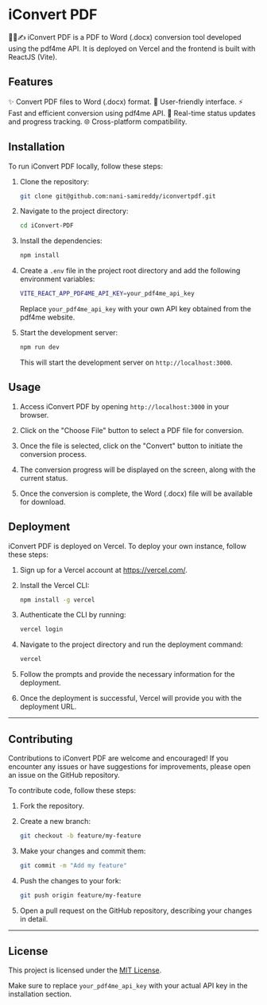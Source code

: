 
# iConvert PDF

📄🔀✍️ iConvert PDF is a PDF to Word (.docx) conversion tool developed using the pdf4me API. It is deployed on Vercel and the frontend is built with ReactJS (Vite).

## Features

✨ Convert PDF files to Word (.docx) format.
🌟 User-friendly interface.
⚡ Fast and efficient conversion using pdf4me API.
🔄 Real-time status updates and progress tracking.
🌐 Cross-platform compatibility.

## Installation

To run iConvert PDF locally, follow these steps:

1. Clone the repository:

   ```bash
   git clone git@github.com:nani-samireddy/iconvertpdf.git
   ```

2. Navigate to the project directory:

   ```bash
   cd iConvert-PDF
   ```

3. Install the dependencies:

   ```bash
   npm install
   ```

4. Create a `.env` file in the project root directory and add the following environment variables:

   ```bash
   VITE_REACT_APP_PDF4ME_API_KEY=your_pdf4me_api_key
   ```

   Replace `your_pdf4me_api_key` with your own API key obtained from the pdf4me website.

5. Start the development server:

   ```bash
   npm run dev
   ```

   This will start the development server on `http://localhost:3000`.

## Usage

1. Access iConvert PDF by opening `http://localhost:3000` in your browser.

2. Click on the "Choose File" button to select a PDF file for conversion.

3. Once the file is selected, click on the "Convert" button to initiate the conversion process.

4. The conversion progress will be displayed on the screen, along with the current status.

5. Once the conversion is complete, the Word (.docx) file will be available for download.

## Deployment

iConvert PDF is deployed on Vercel. To deploy your own instance, follow these steps:

1. Sign up for a Vercel account at https://vercel.com/.

2. Install the Vercel CLI:

   ```bash
   npm install -g vercel
   ```

3. Authenticate the CLI by running:

   ```bash
   vercel login
   ```

4. Navigate to the project directory and run the deployment command:

   ```bash
   vercel
   ```

5. Follow the prompts and provide the necessary information for the deployment.

6. Once the deployment is successful, Vercel will provide you with the deployment URL.

---

## Contributing

Contributions to iConvert PDF are welcome and encouraged! If you encounter any issues or have suggestions for improvements, please open an issue on the GitHub repository.

To contribute code, follow these steps:

1. Fork the repository.

2. Create a new branch:

   ```bash
   git checkout -b feature/my-feature
   ```

3. Make your changes and commit them:

   ```bash
   git commit -m "Add my feature"
   ```

4. Push the changes to your fork:

   ```bash
   git push origin feature/my-feature
   ```

5. Open a pull request on the GitHub repository, describing your changes in detail.

---

## License

This project is licensed under the [MIT License](LICENSE).


Make sure to replace `your_pdf4me_api_key` with your actual API key in the installation section.